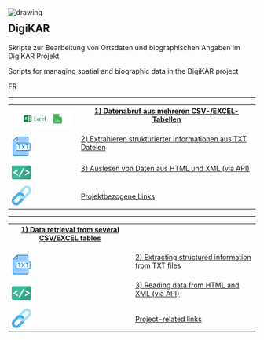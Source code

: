 <img src="https://github.com/ieg-dhr/DigiKAR/blob/main/DigiKAR_logo-small.png" alt="drawing" width="200" style="padding=10px" align="left"/>

<h2>DigiKAR</h2>

<p>Skripte zur Bearbeitung von Ortsdaten und biographischen Angaben im DigiKAR Projekt</p>
<p>Scripts for managing spatial and biographic data in the DigiKAR project</p>
<p>FR</p>

<hr>

 <table width="100%">
  <tr>
    <th><img src="./assets/excel_CSV.png" alt="drawing" width="150" style="padding=10px"/></th>
    <th><a href="https://ieg-dhr.github.io/DigiKAR/CSV-EXCEL.html">1) Datenabruf aus mehreren CSV-/EXCEL-Tabellen</a><br><br></th>
  </tr>
  <tr>
    <td><img src="./assets/txt.png" alt="drawing" width="40" style="padding=10px"/></td>
    <td><a href="https://ieg-dhr.github.io/DigiKAR/TXT.html">2) Extrahieren strukturierter Informationen aus TXT Dateien</a><br><br></td>
  </tr>
   <tr>
    <td><img src="./assets/html_xml.png" alt="drawing" width="40" style="padding=10px"/></td>
    <td><a href="https://ieg-dhr.github.io/DigiKAR/XML.html">3) Auslesen von Daten aus HTML und XML (via API)</a><br><br></td>
  </tr>
  <tr>
    <td><img src="./assets/links.png" alt="drawing" width="40" style="padding=10px"/></td>
    <td><a href="https://ieg-dhr.github.io/DigiKAR/CSV-EXCEL.html">Projektbezogene Links</a></td>
  </tr>
</table> 

<hr>

 <table width="100%>
  <tr>
    <th><img src="./assets/excel_CSV.png" alt="drawing" width="150" style="padding=10px"/></th>
    <th><a href="https://ieg-dhr.github.io/DigiKAR/CSV-EXCEL.html">1) Data retrieval from several CSV/EXCEL tables</a><br><br></th>
  </tr>
  <tr>
    <td><img src="./assets/txt.png" alt="drawing" width="40" style="padding=10px"/></td>
    <td><a href="https://ieg-dhr.github.io/DigiKAR/TXT.html">2) Extracting structured information from TXT files</a><br><br></td>
  </tr>
   <tr>
    <td><img src="./assets/html_xml.png" alt="drawing" width="40" style="padding=10px"/></td>
    <td><a href="https://ieg-dhr.github.io/DigiKAR/XML.html">3) Reading data from HTML and XML (via API)</a><br><br></td>
  </tr>
  <tr>
    <td><img src="./assets/links.png" alt="drawing" width="40" style="padding=10px"/></td>
    <td><a href="https://ieg-dhr.github.io/DigiKAR/CSV-EXCEL.html">Project-related links</a></td>
  </tr>
</table> 











